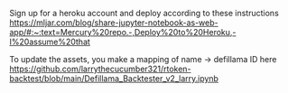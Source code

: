 Sign up for a heroku account and deploy according to these instructions
https://mljar.com/blog/share-jupyter-notebook-as-web-app/#:~:text=Mercury%20repo.-,Deploy%20to%20Heroku,-I%20assume%20that

To update the assets, you make a mapping of name -> defillama ID here https://github.com/larrythecucumber321/rtoken-backtest/blob/main/Defillama_Backtester_v2_larry.ipynb